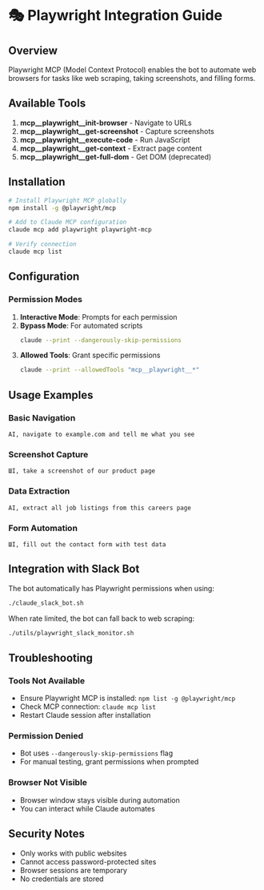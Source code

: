 # 🎭 Playwright Integration Guide

## Overview
Playwright MCP (Model Context Protocol) enables the bot to automate web browsers for tasks like web scraping, taking screenshots, and filling forms.

## Available Tools
1. **mcp__playwright__init-browser** - Navigate to URLs
2. **mcp__playwright__get-screenshot** - Capture screenshots  
3. **mcp__playwright__execute-code** - Run JavaScript
4. **mcp__playwright__get-context** - Extract page content
5. **mcp__playwright__get-full-dom** - Get DOM (deprecated)

## Installation
```bash
# Install Playwright MCP globally
npm install -g @playwright/mcp

# Add to Claude MCP configuration
claude mcp add playwright playwright-mcp

# Verify connection
claude mcp list
```

## Configuration

### Permission Modes

1. **Interactive Mode**: Prompts for each permission
2. **Bypass Mode**: For automated scripts
   ```bash
   claude --print --dangerously-skip-permissions
   ```
3. **Allowed Tools**: Grant specific permissions
   ```bash
   claude --print --allowedTools "mcp__playwright__*"
   ```

## Usage Examples

### Basic Navigation
```
AI, navigate to example.com and tell me what you see
```

### Screenshot Capture
```
ШІ, take a screenshot of our product page
```

### Data Extraction
```
AI, extract all job listings from this careers page
```

### Form Automation
```
ШІ, fill out the contact form with test data
```

## Integration with Slack Bot

The bot automatically has Playwright permissions when using:
```bash
./claude_slack_bot.sh
```

When rate limited, the bot can fall back to web scraping:
```bash
./utils/playwright_slack_monitor.sh
```

## Troubleshooting

### Tools Not Available
- Ensure Playwright MCP is installed: `npm list -g @playwright/mcp`
- Check MCP connection: `claude mcp list`
- Restart Claude session after installation

### Permission Denied
- Bot uses `--dangerously-skip-permissions` flag
- For manual testing, grant permissions when prompted

### Browser Not Visible
- Browser window stays visible during automation
- You can interact while Claude automates

## Security Notes
- Only works with public websites
- Cannot access password-protected sites
- Browser sessions are temporary
- No credentials are stored